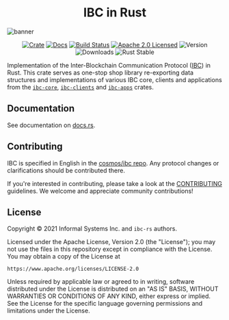 <div align="center">
    <h1>IBC in Rust</h1>
</div>

![banner](./../docs/static/img/ibc-rs-cover.svg)

<div align="center">

[![Crate][crate-image]][crate-link]
[![Docs][docs-image]][docs-link]
[![Build Status][build-image]][build-link]
[![Apache 2.0 Licensed][license-image]][license-link]
![Version][crates-io-version]
![Downloads][crates-io-downloads]
![Rust Stable][msrv-image]

</div>

Implementation of the Inter-Blockchain Communication Protocol ([IBC]) in Rust.
This crate serves as one-stop shop library re-exporting data structures and
implementations of various IBC core, clients and applications from the
[`ibc-core`](../ibc-core), [`ibc-clients`](../ibc-clients) and
[`ibc-apps`](../ibc-apps) crates.

## Documentation

See documentation on [docs.rs][docs-link].

## Contributing

IBC is specified in English in the [cosmos/ibc
repo](https://github.com/cosmos/ibc). Any protocol changes or clarifications
should be contributed there.

If you're interested in contributing, please take a look at the
[CONTRIBUTING](./../CONTRIBUTING.md) guidelines. We welcome and appreciate
community contributions!

## License

Copyright © 2021 Informal Systems Inc. and `ibc-rs` authors.

Licensed under the Apache License, Version 2.0 (the "License"); you may not use
the files in this repository except in compliance with the License. You may
obtain a copy of the License at

    https://www.apache.org/licenses/LICENSE-2.0

Unless required by applicable law or agreed to in writing, software distributed
under the License is distributed on an "AS IS" BASIS, WITHOUT WARRANTIES OR
CONDITIONS OF ANY KIND, either express or implied. See the License for the
specific language governing permissions and limitations under the License.

[//]: # (badges)

[crate-image]: https://img.shields.io/crates/v/ibc.svg
[crate-link]: https://crates.io/crates/ibc
[docs-image]: https://docs.rs/ibc/badge.svg
[docs-link]: https://docs.rs/ibc/
[build-image]: https://github.com/cosmos/ibc-rs/workflows/Rust/badge.svg
[build-link]: https://github.com/cosmos/ibc-rs/actions?query=workflow%3ARust
[license-image]: https://img.shields.io/crates/l/ibc
[license-link]: https://github.com/cosmos/ibc-rs/blob/main/LICENSE
[crates-io-version]: https://img.shields.io/crates/v/ibc.svg
[crates-io-downloads]: https://img.shields.io/crates/d/ibc.svg
[msrv-image]: https://img.shields.io/crates/msrv/ibc

[//]: # (general links)

[IBC]: https://github.com/cosmos/ibc
